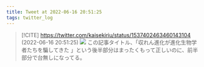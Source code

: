 ```yaml
---
title: Tweet at 2022-06-16 20:51:25
tags: twitter_log
---
```


> [!CITE] https://twitter.com/kaisekiriu/status/1537402463460143104 (2022-06-16 20:51:25)
> ![](https://twitter.com/kaisekiriu/status/1537402463460143104)
> この記事タイトル、「収れん進化が進化生物学者たちを騙してきた 」という後半部分はまったくもって正しいのに、前半部分で台無しになってる。
